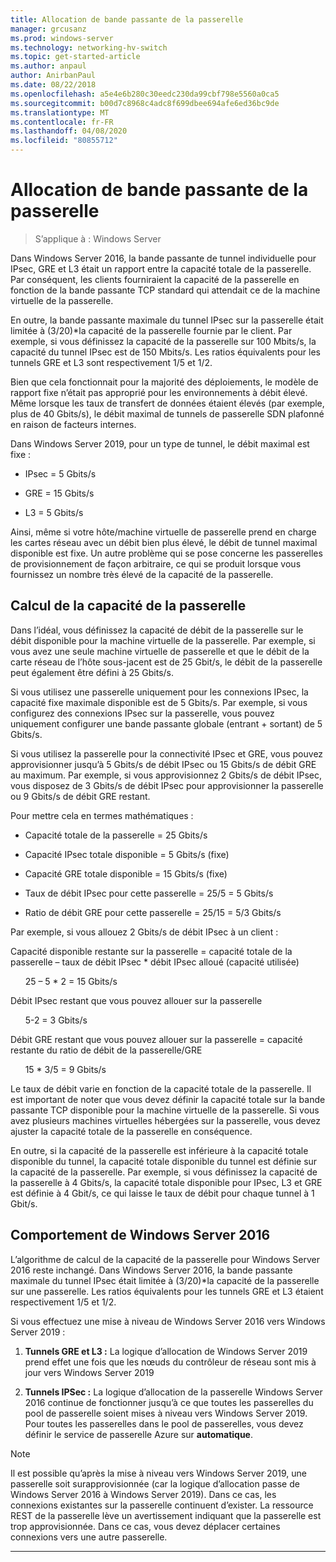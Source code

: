 ```yaml
---
title: Allocation de bande passante de la passerelle
manager: grcusanz
ms.prod: windows-server
ms.technology: networking-hv-switch
ms.topic: get-started-article
ms.author: anpaul
author: AnirbanPaul
ms.date: 08/22/2018
ms.openlocfilehash: a5e4e6b280c30eedc230da99cbf798e5560a0ca5
ms.sourcegitcommit: b00d7c8968c4adc8f699dbee694afe6ed36bc9de
ms.translationtype: MT
ms.contentlocale: fr-FR
ms.lasthandoff: 04/08/2020
ms.locfileid: "80855712"
---
```

# <a name="gateway-bandwidth-allocation"></a>Allocation de bande passante de la passerelle

>S’applique à : Windows Server

Dans Windows Server 2016, la bande passante de tunnel individuelle pour IPsec, GRE et L3 était un rapport entre la capacité totale de la passerelle. Par conséquent, les clients fourniraient la capacité de la passerelle en fonction de la bande passante TCP standard qui attendait ce de la machine virtuelle de la passerelle.

En outre, la bande passante maximale du tunnel IPsec sur la passerelle était limitée à (3/20)\*la capacité de la passerelle fournie par le client. Par exemple, si vous définissez la capacité de la passerelle sur 100 Mbits/s, la capacité du tunnel IPsec est de 150 Mbits/s. Les ratios équivalents pour les tunnels GRE et L3 sont respectivement 1/5 et 1/2.

Bien que cela fonctionnait pour la majorité des déploiements, le modèle de rapport fixe n’était pas approprié pour les environnements à débit élevé. Même lorsque les taux de transfert de données étaient élevés (par exemple, plus de 40 Gbits/s), le débit maximal de tunnels de passerelle SDN plafonné en raison de facteurs internes.

Dans Windows Server 2019, pour un type de tunnel, le débit maximal est fixe :

-   IPsec = 5 Gbits/s

-   GRE = 15 Gbits/s

-   L3 = 5 Gbits/s

Ainsi, même si votre hôte/machine virtuelle de passerelle prend en charge les cartes réseau avec un débit bien plus élevé, le débit de tunnel maximal disponible est fixe. Un autre problème qui se pose concerne les passerelles de provisionnement de façon arbitraire, ce qui se produit lorsque vous fournissez un nombre très élevé de la capacité de la passerelle.

## <a name="gateway-capacity-calculation"></a>Calcul de la capacité de la passerelle

Dans l’idéal, vous définissez la capacité de débit de la passerelle sur le débit disponible pour la machine virtuelle de la passerelle. Par exemple, si vous avez une seule machine virtuelle de passerelle et que le débit de la carte réseau de l’hôte sous-jacent est de 25 Gbit/s, le débit de la passerelle peut également être défini à 25 Gbits/s.

Si vous utilisez une passerelle uniquement pour les connexions IPsec, la capacité fixe maximale disponible est de 5 Gbits/s. Par exemple, si vous configurez des connexions IPsec sur la passerelle, vous pouvez uniquement configurer une bande passante globale (entrant + sortant) de 5 Gbits/s.

Si vous utilisez la passerelle pour la connectivité IPsec et GRE, vous pouvez approvisionner jusqu’à 5 Gbits/s de débit IPsec ou 15 Gbits/s de débit GRE au maximum. Par exemple, si vous approvisionnez 2 Gbits/s de débit IPsec, vous disposez de 3 Gbits/s de débit IPsec pour approvisionner la passerelle ou 9 Gbits/s de débit GRE restant.

Pour mettre cela en termes mathématiques :

- Capacité totale de la passerelle = 25 Gbits/s

- Capacité IPsec totale disponible = 5 Gbits/s (fixe)

- Capacité GRE totale disponible = 15 Gbits/s (fixe)

- Taux de débit IPsec pour cette passerelle = 25/5 = 5 Gbits/s

- Ratio de débit GRE pour cette passerelle = 25/15 = 5/3 Gbits/s

Par exemple, si vous allouez 2 Gbits/s de débit IPsec à un client :

Capacité disponible restante sur la passerelle = capacité totale de la passerelle – taux de débit IPsec * débit IPsec alloué (capacité utilisée)

&nbsp;&nbsp;&nbsp;&nbsp;&nbsp;&nbsp;25 – 5 * 2 = 15 Gbits/s

Débit IPsec restant que vous pouvez allouer sur la passerelle 

&nbsp;&nbsp;&nbsp;&nbsp;&nbsp;&nbsp;5-2 = 3 Gbits/s

Débit GRE restant que vous pouvez allouer sur la passerelle = capacité restante du ratio de débit de la passerelle/GRE 

&nbsp;&nbsp;&nbsp;&nbsp;&nbsp;&nbsp;15 * 3/5 = 9 Gbits/s

Le taux de débit varie en fonction de la capacité totale de la passerelle. Il est important de noter que vous devez définir la capacité totale sur la bande passante TCP disponible pour la machine virtuelle de la passerelle. Si vous avez plusieurs machines virtuelles hébergées sur la passerelle, vous devez ajuster la capacité totale de la passerelle en conséquence.

En outre, si la capacité de la passerelle est inférieure à la capacité totale disponible du tunnel, la capacité totale disponible du tunnel est définie sur la capacité de la passerelle. Par exemple, si vous définissez la capacité de la passerelle à 4 Gbits/s, la capacité totale disponible pour IPsec, L3 et GRE est définie à 4 Gbit/s, ce qui laisse le taux de débit pour chaque tunnel à 1 Gbit/s.

## <a name="windows-server-2016-behavior"></a>Comportement de Windows Server 2016

L’algorithme de calcul de la capacité de la passerelle pour Windows Server 2016 reste inchangé. Dans Windows Server 2016, la bande passante maximale du tunnel IPsec était limitée à (3/20)\*la capacité de la passerelle sur une passerelle. Les ratios équivalents pour les tunnels GRE et L3 étaient respectivement 1/5 et 1/2.

Si vous effectuez une mise à niveau de Windows Server 2016 vers Windows Server 2019 :

1.  **Tunnels GRE et L3 :** La logique d’allocation de Windows Server 2019 prend effet une fois que les nœuds du contrôleur de réseau sont mis à jour vers Windows Server 2019

2.  **Tunnels IPSec :** La logique d’allocation de la passerelle Windows Server 2016 continue de fonctionner jusqu’à ce que toutes les passerelles du pool de passerelle soient mises à niveau vers Windows Server 2019. Pour toutes les passerelles dans le pool de passerelles, vous devez définir le service de passerelle Azure sur **automatique**.

>[!NOTE]
>Il est possible qu’après la mise à niveau vers Windows Server 2019, une passerelle soit surapprovisionnée (car la logique d’allocation passe de Windows Server 2016 à Windows Server 2019). Dans ce cas, les connexions existantes sur la passerelle continuent d’exister. La ressource REST de la passerelle lève un avertissement indiquant que la passerelle est trop approvisionnée. Dans ce cas, vous devez déplacer certaines connexions vers une autre passerelle.

---